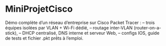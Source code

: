# MiniProjetCisco
Démo complète d’un réseau d’entreprise sur Cisco Packet Tracer : – trois équipes isolées par VLAN + Wi-Fi dédié, – routage inter-VLAN (router-on-a-stick), – DHCP centralisé, DNS interne et serveur Web, – configs IOS, guide de tests et fichier .pkt prêts à l’emploi.
